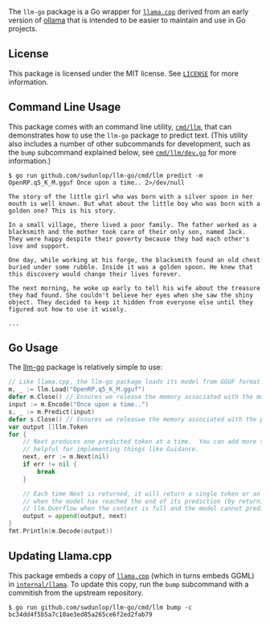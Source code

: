 The `llm-go` package is a Go wrapper for [`llama.cpp`](https://github.com/ggerganov/llama.cpp) derived from an early
version of [ollama](https://ollama.ai) that is intended to be easier to maintain and use in Go projects.

## License

This package is licensed under the MIT license.  See [`LICENSE`](./LICENSE) for more information.

## Command Line Usage

This package comes with an command line utility, [`cmd/llm`](./cmd/llm), that can demonstrates how to use the `llm-go`
package to predict text.  (This utility also includes a number of other subcommands for development, such as the `bump`
subcommand explained below, see [`cmd/llm/dev.go`](./cmd/llm/dev.go) for more information.)

```shell
$ go run github.com/swdunlop/llm-go/cmd/llm predict -m OpenRP.q5_K_M.gguf Once upon a time.. 2>/dev/null
```
```
The story of the little girl who was born with a silver spoon in her mouth is well known. But what about the little boy who was born with a golden one? This is his story.

In a small village, there lived a poor family. The father worked as a blacksmith and the mother took care of their only son, named Jack. They were happy despite their poverty because they had each other's love and support.

One day, while working at his forge, the blacksmith found an old chest buried under some rubble. Inside it was a golden spoon. He knew that this discovery would change their lives forever.

The next morning, he woke up early to tell his wife about the treasure they had found. She couldn't believe her eyes when she saw the shiny object. They decided to keep it hidden from everyone else until they figured out how to use it wisely.

...
```

## Go Usage

The [llm-go](https://pkg.go.dev/github.com/swdunlop/llm-go) package is relatively simple to use:

```go
// Like llama.cpp, the llm-go package loads its model from GGUF format files.
m, _ := llm.Load("OpenRP.q5_K_M.gguf")
defer m.Close() // Ensures we release the memory associated with the model.
input := m.Encode("Once upon a time..")
s, _ := m.Predict(input)
defer s.Close() // Ensures we releaswe the memory associated with the prediction context.
var output []llm.Token
for {
    // Next produces one predicted token at a time.  You can add more tokens to the context if you want, this is 
    // helpful for implementing things like Guidance.
    next, err := m.Next(nil)
    if err != nil {
        break
    }

    // Each time Next is returned, it will return a single token or an error.  The error is usually either io.EOF
    // when the model has reached the end of its prediction (by returning the end of stream (EOS) token) or 
    // llm.Overflow when the context is full and the model cannot predict any more tokens.
    output = append(output, next)
}
fmt.Println(m.Decode(output))
```

## Updating Llama.cpp

This package embeds a copy of [`llama.cpp`](https://github.com/ggerganov/llama.cpp) (which in turns embeds GGML) in 
[`internal/llama`](./internal/llama).  To update this copy, run the `bump` subcommand with a commitish from the
upstream repository.

```shell
$ go run github.com/swdunlop/llm-go/cmd/llm bump -c bc34dd4f5b5a7c10ae3ed85a265ce6f2ed2fab79
```
